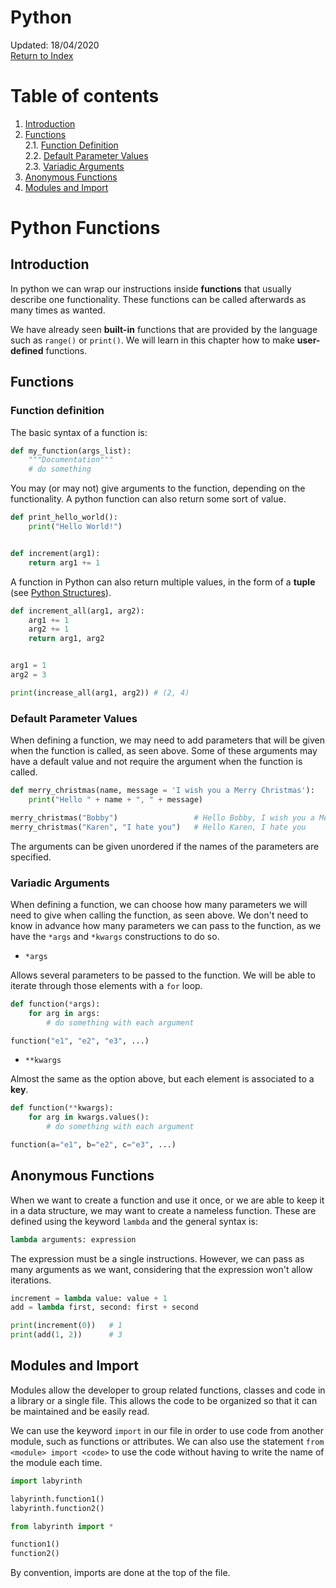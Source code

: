 Python
=========================
Updated: 18/04/2020\
[Return to Index](./00_python_index.md)

# Table of contents

1. [Introduction](#introduction)
2. [Functions](#functions)\
2.1. [Function Definition](#function-definition)\
2.2. [Default Parameter Values](#default-parameter-values)\
2.3. [Variadic Arguments](#variadic-arguments)
3. [Anonymous Functions](#anonymous-functions)
4. [Modules and Import](#modules-and-import)

# Python Functions

## Introduction

In python we can wrap our instructions inside **functions** that usually describe one functionality. These functions can be called afterwards as many times as wanted.

We have already seen **built-in** functions that are provided by the language such as ``range()`` or ``print()``. We will learn in this chapter how to make **user-defined** functions.

## Functions

### Function definition

The basic syntax of a function is:

```python
def my_function(args_list):
	"""Documentation"""
	# do something
```

You may (or may not) give arguments to the function, depending on the functionality. A python function can also return some sort of value.

```python
def print_hello_world():
	print("Hello World!")


def increment(arg1):
	return arg1 += 1
```

A function in Python can also return multiple values, in the form of a **tuple** (see [Python Structures](./python_structures.md)).

```python
def increment_all(arg1, arg2):
	arg1 += 1
	arg2 += 1
	return arg1, arg2


arg1 = 1
arg2 = 3

print(increase_all(arg1, arg2)) # (2, 4)
```

### Default Parameter Values

When defining a function, we may need to add parameters that will be given when the function is called, as seen above. Some of these arguments may have a default value and not require the argument when the function is called.

```python
def merry_christmas(name, message = 'I wish you a Merry Christmas'):
	print("Hello " + name + ", " + message)

merry_christmas("Bobby")                 # Hello Bobby, I wish you a Merry Christmas
merry_christmas("Karen", "I hate you")   # Hello Karen, I hate you
```

The arguments can be given unordered if the names of the parameters are specified.

### Variadic Arguments

When defining a function, we can choose how many parameters we will need to give when calling the function, as seen above. We don't need to know in advance how many parameters we can pass to the function, as we have the ``*args`` and ``*kwargs`` constructions to do so.

* ``*args``

Allows several parameters to be passed to the function. We will be able to iterate through those elements with a ``for`` loop.

```python
def function(*args):
    for arg in args:
        # do something with each argument

function("e1", "e2", "e3", ...)
```

* ``**kwargs``

Almost the same as the option above, but each element is associated to a **key**.

```python
def function(**kwargs):
    for arg in kwargs.values():
        # do something with each argument

function(a="e1", b="e2", c="e3", ...)
```

## Anonymous Functions

When we want to create a function and use it once, or we are able to keep it in a data structure, we may want to create a nameless function. These are defined using the keyword ``lambda`` and the general syntax is:

```python
lambda arguments: expression
```

The expression must be a single instructions. However, we can pass as many arguments as we want, considering that the expression won't allow iterations.

```python
increment = lambda value: value + 1
add = lambda first, second: first + second

print(increment(0))   # 1
print(add(1, 2))      # 3
```

## Modules and Import

Modules allow the developer to group related functions, classes and code in a library or a single file. This allows the code to be organized so that it can be maintained and be easily read.

We can use the keyword ``import`` in our file in order to use code from another module, such as functions or attributes. We can also use the statement ``from <module> import <code>`` to use the code without having to write the name of the module each time.

```python
import labyrinth

labyrinth.function1()
labyrinth.function2()

from labyrinth import *

function1()
function2()
```

By convention, imports are done at the top of the file.